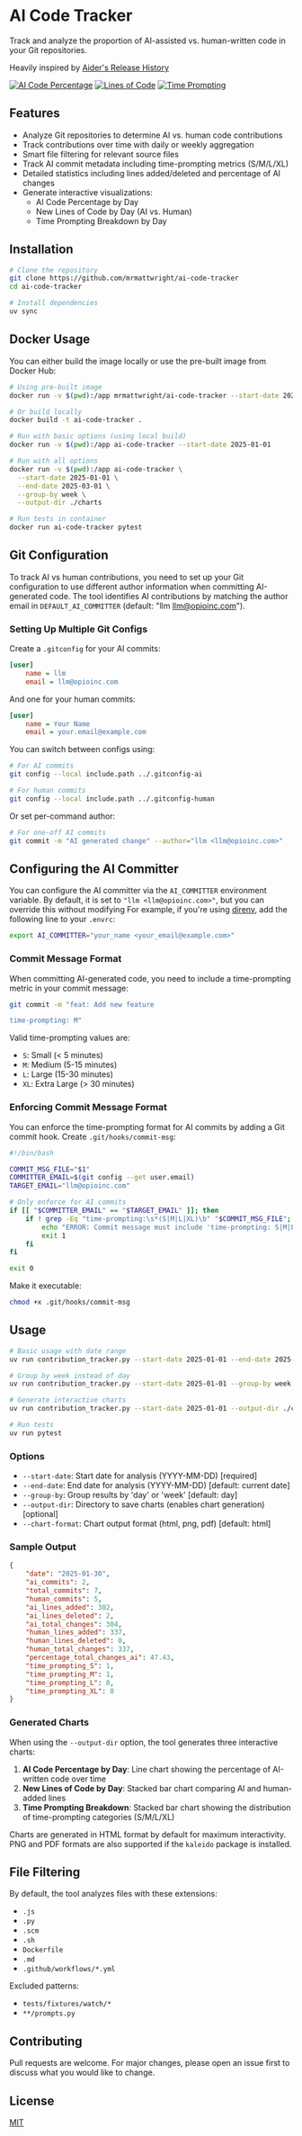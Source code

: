 # AI Code Tracker

Track and analyze the proportion of AI-assisted vs. human-written code in your Git repositories.

Heavily inspired by [Aider's Release History](https://aider.chat/HISTORY.html)

[![AI Code Percentage](charts/static/ai_code_percentage.png)](charts/ai_code_percentage.html)
[![Lines of Code](charts/static/lines_of_code.png)](charts/lines_of_code.html)
[![Time Prompting](charts/static/time_prompting.png)](charts/time_prompting.html)

## Features

- Analyze Git repositories to determine AI vs. human code contributions
- Track contributions over time with daily or weekly aggregation
- Smart file filtering for relevant source files
- Track AI commit metadata including time-prompting metrics (S/M/L/XL)
- Detailed statistics including lines added/deleted and percentage of AI changes
- Generate interactive visualizations:
  - AI Code Percentage by Day
  - New Lines of Code by Day (AI vs. Human)
  - Time Prompting Breakdown by Day

## Installation

```bash
# Clone the repository
git clone https://github.com/mrmattwright/ai-code-tracker
cd ai-code-tracker

# Install dependencies
uv sync
```

## Docker Usage

You can either build the image locally or use the pre-built image from Docker Hub:

```bash
# Using pre-built image
docker run -v $(pwd):/app mrmattwright/ai-code-tracker --start-date 2025-01-01

# Or build locally
docker build -t ai-code-tracker .

# Run with basic options (using local build)
docker run -v $(pwd):/app ai-code-tracker --start-date 2025-01-01

# Run with all options
docker run -v $(pwd):/app ai-code-tracker \
  --start-date 2025-01-01 \
  --end-date 2025-03-01 \
  --group-by week \
  --output-dir ./charts

# Run tests in container
docker run ai-code-tracker pytest
```

## Git Configuration

To track AI vs human contributions, you need to set up your Git configuration to use different author information when committing AI-generated code. The tool identifies AI contributions by matching the author email in `DEFAULT_AI_COMMITTER` (default: "llm <llm@opioinc.com>").

### Setting Up Multiple Git Configs

Create a `.gitconfig` for your AI commits:

```ini
[user]
    name = llm
    email = llm@opioinc.com
```

And one for your human commits:

```ini
[user]
    name = Your Name
    email = your.email@example.com
```

You can switch between configs using:

```bash
# For AI commits
git config --local include.path ../.gitconfig-ai

# For human commits
git config --local include.path ../.gitconfig-human
```

Or set per-command author:

```bash
# For one-off AI commits
git commit -m "AI generated change" --author="llm <llm@opioinc.com>"
```

## Configuring the AI Committer

You can configure the AI committer via the `AI_COMMITTER` environment variable. By default, it is set to `"llm <llm@opioinc.com>"`, but you can override this without modifying For example, if you're using [direnv](https://direnv.net/), add the following line to your `.envrc`:

```bash
export AI_COMMITTER="your_name <your_email@example.com>"
```


### Commit Message Format

When committing AI-generated code, you need to include a time-prompting metric in your commit message:

```bash
git commit -m "feat: Add new feature

time-prompting: M"
```

Valid time-prompting values are:
- `S`: Small (< 5 minutes)
- `M`: Medium (5-15 minutes)
- `L`: Large (15-30 minutes)
- `XL`: Extra Large (> 30 minutes)

### Enforcing Commit Message Format

You can enforce the time-prompting format for AI commits by adding a Git commit hook. Create `.git/hooks/commit-msg`:

```bash
#!/bin/bash

COMMIT_MSG_FILE="$1"
COMMITTER_EMAIL=$(git config --get user.email)
TARGET_EMAIL="llm@opioinc.com"

# Only enforce for AI commits
if [[ "$COMMITTER_EMAIL" == "$TARGET_EMAIL" ]]; then
    if ! grep -Eq "time-prompting:\s*(S|M|L|XL)\b" "$COMMIT_MSG_FILE"; then
        echo "ERROR: Commit message must include 'time-prompting: S|M|L|XL'"
        exit 1
    fi
fi

exit 0
```

Make it executable:
```bash
chmod +x .git/hooks/commit-msg
```

## Usage

```bash
# Basic usage with date range
uv run contribution_tracker.py --start-date 2025-01-01 --end-date 2025-03-01

# Group by week instead of day
uv run contribution_tracker.py --start-date 2025-01-01 --group-by week

# Generate interactive charts
uv run contribution_tracker.py --start-date 2025-01-01 --output-dir ./charts

# Run tests
uv run pytest
```

### Options

- `--start-date`: Start date for analysis (YYYY-MM-DD) [required]
- `--end-date`: End date for analysis (YYYY-MM-DD) [default: current date]
- `--group-by`: Group results by 'day' or 'week' [default: day]
- `--output-dir`: Directory to save charts (enables chart generation) [optional]
- `--chart-format`: Chart output format (html, png, pdf) [default: html]

### Sample Output

```json
{
    "date": "2025-01-30",
    "ai_commits": 2,
    "total_commits": 7,
    "human_commits": 5,
    "ai_lines_added": 302,
    "ai_lines_deleted": 2,
    "ai_total_changes": 304,
    "human_lines_added": 337,
    "human_lines_deleted": 0,
    "human_total_changes": 337,
    "percentage_total_changes_ai": 47.43,
    "time_prompting_S": 1,
    "time_prompting_M": 1,
    "time_prompting_L": 0,
    "time_prompting_XL": 0
}
```

### Generated Charts

When using the `--output-dir` option, the tool generates three interactive charts:

1. **AI Code Percentage by Day**: Line chart showing the percentage of AI-written code over time
2. **New Lines of Code by Day**: Stacked bar chart comparing AI and human-added lines
3. **Time Prompting Breakdown**: Stacked bar chart showing the distribution of time-prompting categories (S/M/L/XL)

Charts are generated in HTML format by default for maximum interactivity. PNG and PDF formats are also supported if the `kaleido` package is installed.

## File Filtering

By default, the tool analyzes files with these extensions:
- `.js`
- `.py`
- `.scm`
- `.sh`
- `Dockerfile`
- `.md`
- `.github/workflows/*.yml`

Excluded patterns:
- `tests/fixtures/watch/*`
- `**/prompts.py`

## Contributing

Pull requests are welcome. For major changes, please open an issue first to discuss what you would like to change.

## License

[MIT](https://choosealicense.com/licenses/mit/)
